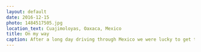 ```yaml
---
layout: default
date: 2016-12-15
photo: 1484517505.jpg
location_text: Cuajimoloyas, Oaxaca, Mexico
title: On my way
caption: After a long day driving through Mexico we were lucky to get that stunning sunset. That night we slept in a Cabaña lost in the woods. Awesome place but sooooo cold haha!
---
```

